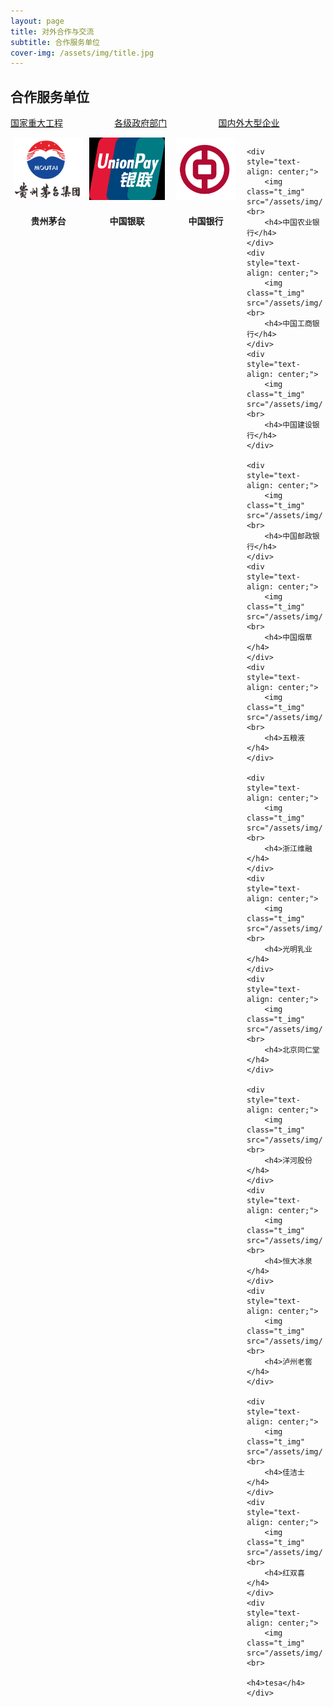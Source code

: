 ```yaml
---
layout: page
title: 对外合作与交流
subtitle: 合作服务单位
cover-img: /assets/img/title.jpg
---
```

<!--
 * @Author: Conghao Wong
 * @Date: 2023-03-08 19:13:03
 * @LastEditors: Conghao Wong
 * @LastEditTime: 2023-03-12 18:43:20
 * @Description: file content
 * @Github: https://cocoon2wong.github.io
 * Copyright 2023 Conghao Wong, All Rights Reserved.
-->

<style>
    .t_grid {
        display: grid;
        grid-template-columns: 32% 32% 32%;
        grid-gap: 60px 1%;
    }

    .t_grid_s {
        display: grid;
        grid-template-columns: 24% 24% 24% 24%;
        grid-gap: 60px 1%;
    }

    .t_img {
        height: 100px;
    }
</style>

<link rel="stylesheet" type="text/css" href="/assets/css/user.css">

## 合作服务单位

<div class="t_grid">
    <a class="btn btn-info btn-lg get-started-btn btn_dark" href="/cooperations/services_index">国家重大工程</a>
    <a class="btn btn-info btn-lg get-started-btn btn_dark" href="/cooperations/services_1">各级政府部门</a>
    <a class="btn btn-info btn-lg get-started-btn btn_selected" href="/cooperations/services_2">国内外大型企业</a>
</div>

<p></p>

<div class="t_grid_s">
    <div style="text-align: center;">
        <img class="t_img" src="/assets/img/cooperations/services/2/1.png"><br>
        <h4>贵州茅台</h4>
    </div>
    <div style="text-align: center;">
        <img class="t_img" src="/assets/img/cooperations/services/2/2.png"><br>
        <h4>中国银联</h4>
    </div>
    <div style="text-align: center;">
        <img class="t_img" src="/assets/img/cooperations/services/2/3.jpeg"><br>
        <h4>中国银行</h4>
    </div>
    
    <div style="text-align: center;">
        <img class="t_img" src="/assets/img/cooperations/services/2/4.png"><br>
        <h4>中国农业银行</h4>
    </div>
    <div style="text-align: center;">
        <img class="t_img" src="/assets/img/cooperations/services/2/5.png"><br>
        <h4>中国工商银行</h4>
    </div>
    <div style="text-align: center;">
        <img class="t_img" src="/assets/img/cooperations/services/2/6.png"><br>
        <h4>中国建设银行</h4>
    </div>
    
    <div style="text-align: center;">
        <img class="t_img" src="/assets/img/cooperations/services/2/7.png"><br>
        <h4>中国邮政银行</h4>
    </div>
    <div style="text-align: center;">
        <img class="t_img" src="/assets/img/cooperations/services/2/8.png"><br>
        <h4>中国烟草</h4>
    </div>
    <div style="text-align: center;">
        <img class="t_img" src="/assets/img/cooperations/services/2/9.png"><br>
        <h4>五粮液</h4>
    </div>

    <div style="text-align: center;">
        <img class="t_img" src="/assets/img/cooperations/services/2/10.png"><br>
        <h4>浙江维融</h4>
    </div>
    <div style="text-align: center;">
        <img class="t_img" src="/assets/img/cooperations/services/2/11.png"><br>
        <h4>光明乳业</h4>
    </div>
    <div style="text-align: center;">
        <img class="t_img" src="/assets/img/cooperations/services/2/12.png"><br>
        <h4>北京同仁堂</h4>
    </div>
    
    <div style="text-align: center;">
        <img class="t_img" src="/assets/img/cooperations/services/2/13.png"><br>
        <h4>洋河股份</h4>
    </div>
    <div style="text-align: center;">
        <img class="t_img" src="/assets/img/cooperations/services/2/14.png"><br>
        <h4>恒大冰泉</h4>
    </div>
    <div style="text-align: center;">
        <img class="t_img" src="/assets/img/cooperations/services/2/15.png"><br>
        <h4>泸州老窖</h4>
    </div>
    
    <div style="text-align: center;">
        <img class="t_img" src="/assets/img/cooperations/services/2/16.png"><br>
        <h4>佳洁士</h4>
    </div>
    <div style="text-align: center;">
        <img class="t_img" src="/assets/img/cooperations/services/2/17.png"><br>
        <h4>红双喜</h4>
    </div>
    <div style="text-align: center;">
        <img class="t_img" src="/assets/img/cooperations/services/2/18.png"><br>
        <h4>tesa</h4>
    </div>
</div>

